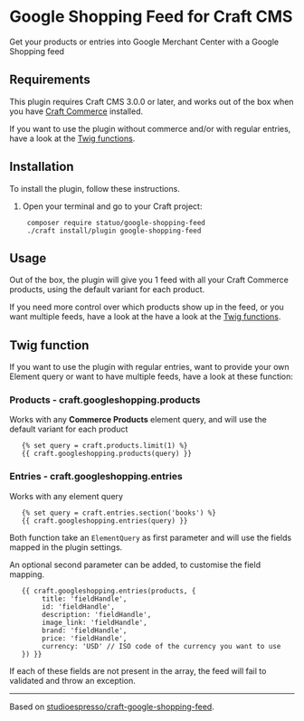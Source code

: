 # Google Shopping Feed for Craft CMS

Get your products or entries into Google Merchant Center with a Google Shopping feed

## Requirements

This plugin requires Craft CMS 3.0.0 or later, and works out of the box when you have [Craft Commerce](http://plugins.craftcms.com/commerce) installed.

If you want to use the plugin without commerce and/or with regular entries, have a look at the [Twig functions](#twig-function).

## Installation

To install the plugin, follow these instructions.

1. Open your terminal and go to your Craft project:

        composer require statuo/google-shopping-feed
        ./craft install/plugin google-shopping-feed

## Usage
Out of the box, the plugin will give you 1 feed with all your Craft Commerce products, using the default variant for each product.

If you need more control over which products show up in the feed, or you want multiple feeds, have a look at the have a look at the [Twig functions](#twig-function). 

## Twig function
If you want to use the plugin with regular entries, want to provide your own Element query or want to have multiple feeds, have a look at these function:

### Products - craft.googleshopping.products
Works with any **Commerce Products** element query, and will use the default variant for each product

       {% set query = craft.products.limit(1) %}
       {{ craft.googleshopping.products(query) }}

### Entries - craft.googleshopping.entries
Works with any element query

       {% set query = craft.entries.section('books') %}
       {{ craft.googleshopping.entries(query) }}

Both function take an `ElementQuery` as first parameter and will use the fields mapped in the plugin settings.

An optional second parameter can be added, to customise the field mapping.

       {{ craft.googleshopping.entries(products, {
            title: 'fieldHandle',
            id: 'fieldHandle',
            description: 'fieldHandle',
            image_link: 'fieldHandle',
            brand: 'fieldHandle',
            price: 'fieldHandle',
            currency: 'USD' // ISO code of the currency you want to use
       }) }}

If each of these fields are not present in the array, the feed will fail to validated and throw an exception.

---

Based on [studioespresso/craft-google-shopping-feed](https://github.com/studioespresso/craft-google-shopping-feed/tree/master).
